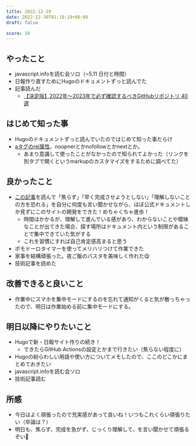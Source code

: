 ```yaml
---
title: 2022-12-29
date: 2022-12-30T01:10:19+09:00
draft: false

score: 10
---
```


## やったこと
- javascript.infoを読む会ソロ（~5.11 日付と時間）
- 日報作り直すためにHugoのドキュメントずっと読んでた
- 記事読んだ
  - [【決定版】2022年～2023年で必ず確認するべきGitHubリポジトリ 40選](https://zenn.dev/nameless_sn/articles/awesome_githubrepo_for_2022#%E3%81%BE%E3%81%A8%E3%82%81)
  

## はじめて知った事
- Hugoのドキュメントずっと読んでいたのではじめて知った事だらけ
- [aタグのrel属性](https://tenderfeel.xsrv.jp/html-xhtml/4056/)、noopnerとかnofollowとかnextとか。
  - あまり意識して使ったことがなかったので知られてよかった（リンクを別タブで開くというmarkupのカスタマイズをするために調べてた）

## 良かったこと
- [この記事](https://simplearchitect.hatenablog.com/entry/2018/09/18/080347)を読んで「焦らず」「早く完成させようとしない」「理解しないことの方を恐れる」を自分に何度も言い聞かせながら、ほぼ公式ドキュメントしか見ずにこのサイトの開発をできた！めちゃくちゃ進歩！
  - 時間はかかるが、理解して進んでいる感があり、わからないことや曖昧なことが出てきた場合、探す場所はドキュメント内という制限があることで集中できていた気がする
  - これを習慣にすれば自己肯定感高まると思う
- ポモドーロタイマーを使ってメリハリつけて作業できた
- 家事を結構頑張った。夜ご飯のパスタを美味しく作れた😋
- 技術記事を読めた

## 改善できると良いこと
- 作業中にスマホを集中モードにするのを忘れて通知がくると気が散っちゃったので、明日は作業始める前に集中モードにする。

## 明日以降にやりたいこと
- Hugoで新・日報サイト作りの続き！
  - できたらGitHub Actionsの設定とかまで行きたい（焦らない程度に）
- Hugoの紛らわしい用語や使い方についてメモしたので、ここのどこかにまとめておきたい
- javascript.infoを読む会ソロ
- 技術記事読む  

## 所感
- 今日はよく頑張ったので充実感があって良いね！いつもこれくらい頑張りたい（卒論は？）
- 明日も、焦らず、完成を急がず、じっくり理解して、を言い聞かせて頑張るぞい💪